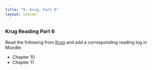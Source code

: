 ```yaml
---
title: "9: Krug, Part 6"
layout: lesson
---
```

### Krug Reading Part 6

Read the following from [Krug](krug) and add a corresponding reading log in Moodle:

* Chapter 10
* Chapter 11

[krug]: http://re.philschanely.com/krug